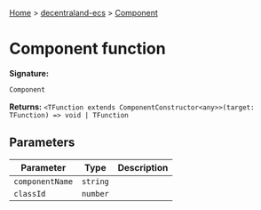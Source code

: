 [Home](./index) &gt; [decentraland-ecs](./decentraland-ecs.md) &gt; [Component](./decentraland-ecs.component.md)

# Component function


**Signature:**
```javascript
Component
```
**Returns:** `<TFunction extends ComponentConstructor<any>>(target: TFunction) => void | TFunction`

## Parameters

|  Parameter | Type | Description |
|  --- | --- | --- |
|  `componentName` | `string` |  |
|  `classId` | `number` |  |


